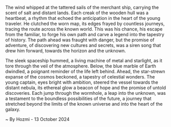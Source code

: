
The wind whipped at the tattered sails of the merchant ship, carrying the scent of salt and distant lands. Each creak of the wooden hull was a heartbeat, a rhythm that echoed the anticipation in the heart of the young traveler. He clutched the worn map, its edges frayed by countless journeys, tracing the route across the known world. This was his chance, his escape from the familiar, to forge his own path and carve a legend into the tapestry of history. The path ahead was fraught with danger, but the promise of adventure, of discovering new cultures and secrets, was a siren song that drew him forward, towards the horizon and the unknown.

The sleek spaceship hummed, a living machine of metal and starlight, as it tore through the veil of the atmosphere. Below, the blue marble of Earth dwindled, a poignant reminder of the life left behind. Ahead, the star-strewn expanse of the cosmos beckoned, a tapestry of celestial wonders. The young captain, eyes bright with ambition, steered the vessel towards the distant nebula, its ethereal glow a beacon of hope and the promise of untold discoveries. Each jump through the wormhole, a leap into the unknown, was a testament to the boundless possibilities of the future, a journey that stretched beyond the limits of the known universe and into the heart of the galaxy. 

~ By Hozmi - 13 October 2024
